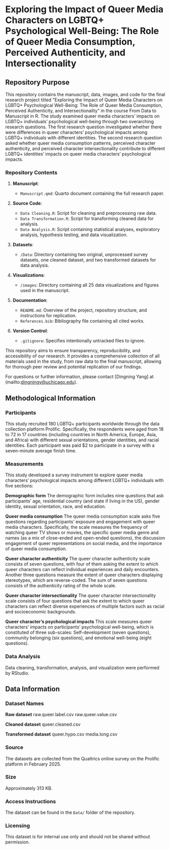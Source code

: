 # Exploring the Impact of Queer Media Characters on LGBTQ+ Psychological Well-Being: The Role of Queer Media Consumption, Perceived Authenticity, and Intersectionality


## Repository Purpose
This repository contains the manuscript, data, images, and code for the final research project titled "Exploring the Impact of Queer Media Characters on LGBTQ+ Psychological Well-Being: The Role of Queer Media Consumption, Perceived Authenticity, and Intersectionality" in the course From Data to Manuscript in R. The study examined queer media characters’ impacts on LGBTQ+ individuals’ psychological well-being through two overarching research questions. The first research question investigated whether there were differences in queer characters’ psychological impacts among LGBTQ+ individuals with different identities. The second research question asked whether queer media consumption patterns, perceived character authenticity, and perceived character intersectionality contribute to different LGBTQ+ identities’ impacts on queer media characters’ psychological impacts. 


### Repository Contents
1. **Manuscript**: 
   - `Manuscript.qmd`: Quarto document containing the full research paper.

2. **Source Code**:
   - `Data Cleaning.R`: Script for cleaning and preprocessing raw data.
   - `Data Transformation.R`: Script for transforming cleaned data for analysis.
   - `Data Analysis.R`: Script containing statistical analyses, exploratory analysis, hypothesis testing, and data visualization. 

3. **Datasets**:
   - `/Data`: Directory containing two original, unprocessed survey datasets, one cleaned dataset, and two transformed datasets for data analysis. 
  
4. **Visualizations**:
   - `/images`: Directory containing all 25 data visualizations and figures used in the manuscript.

5. **Documentation**:
   - `README.md`: Overview of the project, repository structure, and instructions for replication.
   - `References.bib`: Bibliography file containing all cited works.

6. **Version Control**:
   - `.gitignore`: Specifies intentionally untracked files to ignore.

This repository aims to ensure transparency, reproducibility, and accessibility of our research. It provides a comprehensive collection of all materials used in the study, from raw data to the final manuscript, allowing for thorough peer review and potential replication of our findings.

For questions or further information, please contact [Dingning Yang] at (mailto:dingningy@uchicago.edu).


## Methodological Information
### Participants
This study recruited 180 LGBTQ+ participants worldwide through the data collection platform Prolific. Specifically, the respondents were aged from 18 to 72 in 17 countries (including countries in North America, Europe, Asia, and Africa) with different sexual orientations, gender identities, and racial identities. Each participant was paid $2 to participate in a survey with a seven-minute average finish time. 

### Measurements
This study developed a survey instrument to explore queer media characters’ psychological impacts among different LGBTQ+ individuals with five sections: 

**Demographic form**
The demographic form includes nine questions that ask participants’ age, residential country (and state if living in the US), gender identity, sexual orientation, race, and education. 

**Queer media consumption**
The queer media consumption scale asks five questions regarding participants’ exposure and engagement with queer media characters. Specifically, the scale measures the frequency of watching queer TV shows or movies, the specific queer media genre and names (as a mix of close-ended and open-ended questions), the discussion engagement of queer representations on social media, and the importance of queer media consumption. 

**Queer character authenticity**
The queer character authenticity scale consists of seven questions, with four of them asking the extent to which queer characters can reflect individual experiences and daily encounters. Another three questions measure the extent of queer characters displaying stereotypes, which are reverse-coded. The sum of seven questions consists of the authenticity rating of the whole scale. 

**Queer character intersectionality**
The queer character intersectionality scale consists of four questions that ask the extent to which queer characters can reflect diverse experiences of multiple factors such as racial and socioeconomic backgrounds. 

**Queer character’s psychological impacts**
This scale measures queer characters’ impacts on participants’ psychological well-being, which is constituted of three sub-scales: Self-development (seven questions), community belonging (six questions), and emotional well-being (eight questions). 

### Data Analysis
Data cleaning, transformation, analysis, and visualization were performed by RStudio.


## Data Information

### Dataset Names

**Raw dataset**
raw.queer.label.csv 
raw.queer.value.csv

**Cleaned dataset**
queer.cleaned.csv

**Transformed dataset**
queer.hypo.csv
media.long.csv


### Source
The datasets are collected from the Qualtrics online survey on the Prolific platform in February 2025.


### Size
Approximately 313 KB.


### Access Instructions
The dataset can be found in the `Data/` folder of the repository.

### Licensing
This dataset is for internal use only and should not be shared without permission.
